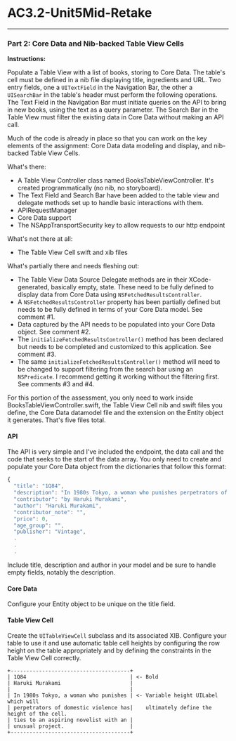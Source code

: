 # AC3.2-Unit5Mid-Retake

---
### Part 2: Core Data and Nib-backed Table View Cells

**Instructions:**

Populate a Table View with a list of books, storing to Core Data. The table's cell must be defined
in a nib file displaying title, ingredients and URL. Two entry fields, one a ```UITextField``` in the
Navigation Bar, the other a ```UISearchBar``` in the table's header must perform the following operations.
The Text Field in the Navigation Bar must initiate queries on the API to bring in new books, using 
the text as a query parameter. The Search Bar in the Table View must filter the existing data 
in Core Data without making an API call.

Much of the code is already in place so that you can work on the key elements of the assignment: Core Data 
data modeling and display, and nib-backed Table View Cells.

What's there:

* A Table View Controller class named BooksTableViewController. It's created programmatically (no nib, no storyboard). 
* The Text Field and Search Bar have been added to the table view and  delegate methods set up to
handle basic interactions with them.
* APIRequestManager 
* Core Data support
* The NSAppTransportSecurity key to allow requests to our http endpoint

What's not there at all:

* The Table View Cell swift and xib files

What's partially there and needs fleshing out:

* The Table View Data Source Delegate methods are in their XCode-generated, basically empty, state. These 
need to be fully defined to display data from Core Data using ```NSFetchedResultsController```.
* A ```NSFetchedResultsController``` property has been partially defined but needs to be fully defined
	in terms of your Core Data model. See comment #1.
* Data captured by the API needs to be populated into your Core Data object. See comment #2.
* The ```initializeFetchedResultsController()``` method has been declared but needs to be completed
and customized to this application. See comment #3.
* The same ```initializeFetchedResultsController()``` method will need to be changed to support 
	filtering from the search bar using an ```NSPredicate```. I recommend getting it working without the filtering first.
	See comments #3 and #4.


For this portion of the assessment, you only need to work inside BooksTableViewController.swift, the 
Table View Cell nib and swift files you define, the Core Data datamodel file and the extension on the Entity 
object it generates. That's five files total.

#### API

The API is very simple and I've included the endpoint, the data call and the code that seeks to the start of the data array.
You only need to create and populate your Core Data object from the dictionaries that follow this format:

```javascript
{
  "title": "1Q84",
  "description": "In 1980s Tokyo, a woman who punishes perpetrators of domestic violence has ties to an aspiring novelist with an unusual project.",
  "contributor": "by Haruki Murakami",
  "author": "Haruki Murakami",
  "contributor_note": "",
  "price": 0,
  "age_group": "",
  "publisher": "Vintage",
  .
  .
  .
````

Include title, description and author in your model and be sure to handle empty fields, notably the description.

#### Core Data

Configure your Entity object to be unique on the title field.

#### Table View Cell

Create the ```UITableViewCell``` subclass and its associated XIB. Configure your table to use
it and use automatic table cell heights by configuring the row height on the table appropriately
and by defining the constraints in the Table View Cell correctly.

```
+--------------------------------------+
| 1Q84                                 | <- Bold
| Haruki Murakami                      |
|                                      |
| In 1980s Tokyo, a woman who punishes | <- Variable height UILabel which will
| perpetrators of domestic violence has|    ultimately define the height of the cell.
| ties to an aspiring novelist with an |
| unusual project.                     |
+--------------------------------------+
```
